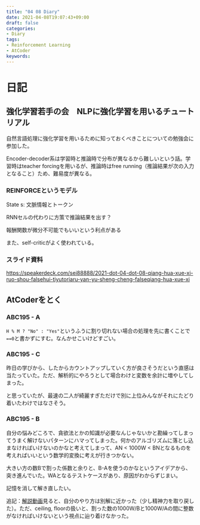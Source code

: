 ```yaml
---
title: "04 08 Diary"
date: 2021-04-08T19:07:43+09:00
draft: false
categories:
- Diary
tags:
- Reinforcement Learning
- AtCoder
keywords:
---
```


# 日記

## 強化学習若手の会　NLPに強化学習を用いるチュートリアル

自然言語処理に強化学習を用いるために知っておくべきことについての勉強会に参加した。

Encoder-decoder系は学習時と推論時で分布が異なるから難しいという話。学習時はteacher forcingを用いるが、推論時はfree running（推論結果が次の入力となること）ため、難易度が異なる。

### REINFORCEというモデル

State s: 文脈情報とトークン

RNNセルの代わりに方策で推論結果を出す？

報酬関数が微分不可能でもいいという利点がある

また、self-criticがよく使われている。

### スライド資料

https://speakerdeck.com/sei88888/2021-dot-04-dot-08-qiang-hua-xue-xi-ruo-shou-falsehui-tiyutoriaru-yan-yu-sheng-cheng-falseqiang-hua-xue-xi

## AtCoderをとく

### ABC195 - A

`H % M ? "No" : "Yes"`というふうに割り切れない場合の処理を先に書くことで`==0`と書かずにすむ。なんかせこいけどすごい。

### ABC195 - C

昨日の学びから、したからカウントアップしていく方が良さそうだという直感は当たっていた。ただ、解析的にやろうとして場合わけと変数を余計に増やしてしまった。

と思っていたが、最速の二人が綺麗すぎただけで別に上位みんながそれにたどり着いたわけではなさそう。

### ABC195 - B

自分の悩みどころで、貪欲法とかの知識が必要なんじゃないかと勘繰ってしまってうまく解けないパターンにハマってしまった。何かのアルゴリズムに落とし込まなければいけないのかなと考えてしまって、AN < 1000W < BNとなるものを考えればいいという数学的変換に考えが行きつかない。

大きい方の数Bで割った係数と余りと、B-Aを使うのかなというアイデアから、突き進んでいた。WAとなるテストケースがあり、原因がわからずじまい。

記憶を消して解き直したい。

追記：[解説動画](https://www.youtube.com/watch?v=k2fzO_U7RnA&t=500s)見ると、自分のやり方は別解に近かった（少し精神力を取り戻した）。ただ、ceiling, floorの扱いと、割った数の1000W/Bと1000W/Aの間に整数がなければいけないという視点に辿り着けなかった。

